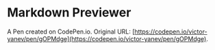 # Markdown Previewer

A Pen created on CodePen.io. Original URL: [https://codepen.io/victor-yanev/pen/gOPMdge](https://codepen.io/victor-yanev/pen/gOPMdge).


